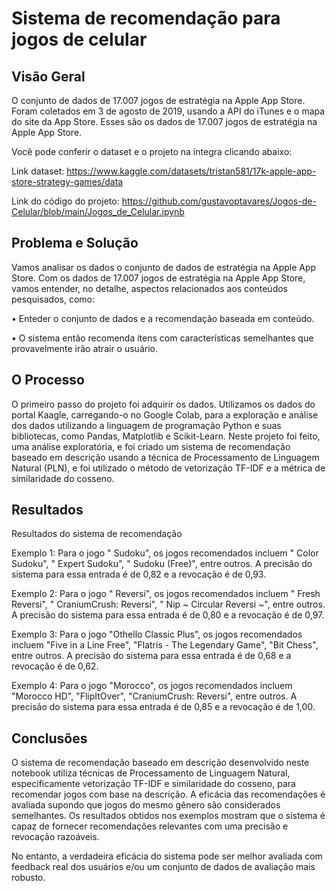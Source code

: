 # Sistema de recomendação para jogos de celular

## Visão Geral

O conjunto de dados de 17.007 jogos de estratégia na Apple App Store. Foram coletados em 3 de agosto de 2019, usando a API do iTunes e o mapa do site da App Store. Esses são os dados de 17.007 jogos de estratégia na Apple App Store.

Você pode conferir o dataset e o projeto na íntegra clicando abaixo:

Link dataset: https://www.kaggle.com/datasets/tristan581/17k-apple-app-store-strategy-games/data

Link do código do projeto: https://github.com/gustavoptavares/Jogos-de-Celular/blob/main/Jogos_de_Celular.ipynb

## Problema e Solução

Vamos analisar os dados o conjunto de dados de estratégia na Apple App Store. Com os dados de 17.007 jogos de estratégia na Apple App Store, vamos entender, no detalhe, aspectos relacionados aos conteúdos pesquisados, como:

• Enteder o conjunto de dados e a recomendação baseada em conteúdo.

• O sistema então recomenda itens com características semelhantes que provavelmente irão atrair o usuário.

## O Processo

O primeiro passo do projeto foi adquirir os dados. Utilizamos os dados do portal Kaagle, carregando-o no Google Colab, para a exploração e análise dos dados utilizando a linguagem de programação Python e suas bibliotecas, como Pandas, Matplotlib e Scikit-Learn. Neste projeto foi feito, uma análise exploratória, e foi criado um sistema de recomendação baseado em descrição usando a técnica de Processamento de Linguagem Natural (PLN), e foi utilizado o método de vetorização TF-IDF e a métrica de similaridade do cosseno.

## Resultados

Resultados do sistema de recomendação

Exemplo 1: Para o jogo " Sudoku", os jogos recomendados incluem " Color Sudoku", " Expert Sudoku", " Sudoku (Free)", entre outros. A precisão do sistema para essa entrada é de 0,82 e a revocação é de 0,93.

Exemplo 2: Para o jogo " Reversi", os jogos recomendados incluem " Fresh Reversi", " CraniumCrush: Reversi", " Nip ~ Circular Reversi ~", entre outros. A precisão do sistema para essa entrada é de 0,80 e a revocação é de 0,97.

Exemplo 3: Para o jogo "Othello Classic Plus", os jogos recomendados incluem "Five in a Line Free", "Flatris - The Legendary Game", "Bit Chess", entre outros. A precisão do sistema para essa entrada é de 0,68 e a revocação é de 0,62.

Exemplo 4: Para o jogo "Morocco", os jogos recomendados incluem "Morocco HD", "FlipItOver", "CraniumCrush: Reversi", entre outros. A precisão do sistema para essa entrada é de 0,85 e a revocação é de 1,00.

## Conclusões

O sistema de recomendação baseado em descrição desenvolvido neste notebook utiliza técnicas de Processamento de Linguagem Natural, especificamente vetorização TF-IDF e similaridade do cosseno, para recomendar jogos com base na descrição. A eficácia das recomendações é avaliada supondo que jogos do mesmo gênero são considerados semelhantes. Os resultados obtidos nos exemplos mostram que o sistema é capaz de fornecer recomendações relevantes com uma precisão e revocação razoáveis.

No entanto, a verdadeira eficácia do sistema pode ser melhor avaliada com feedback real dos usuários e/ou um conjunto de dados de avaliação mais robusto.​
